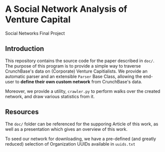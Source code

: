 # A Social Network Analysis of Venture Capital

Social Networks Final Project

## Introduction

This repository contains the source code for the paper
described in `doc/`. The purpose of this program is to
provide a simple way to traverse CrunchBase's data on
(Corporate) Venture Capitialists. We provide an automatic
parser and an extensible `Parser` Base Class, allowing the
end-user to **define their own custom network** from
CrunchBase's data.

Moreover, we provide a utility, `crawler.py` to perform
walks over the created network, and draw various statistics
from it.

## Resources

The `doc/` folder can be referenced for the supporing Article
of this work, as well as a presentation which gives an overview
of this work.

To seed our network for downloading, we have a pre-defined
(and greatly reduced) selection of Organization UUIDs available
in `uuids.txt`

